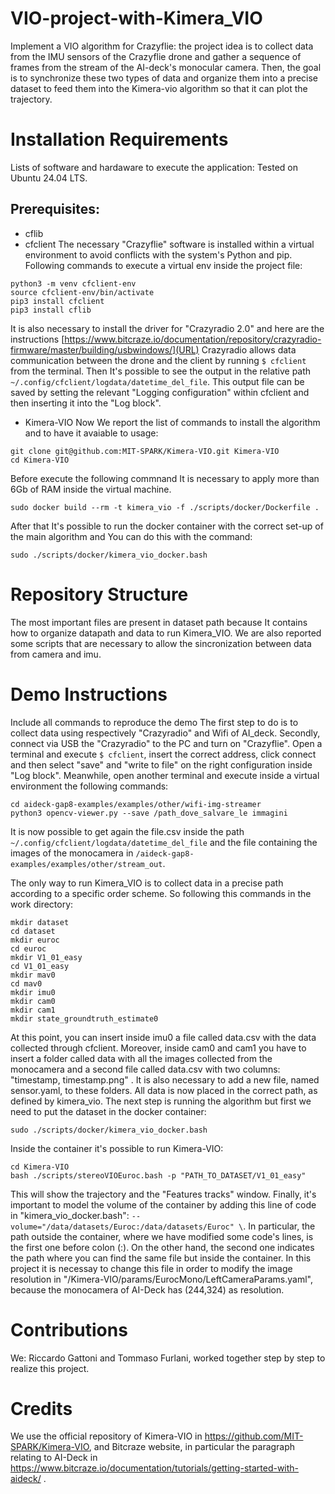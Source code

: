 # VIO-project-with-Kimera_VIO
Implement a VIO algorithm for Crazyflie: the project idea is to collect data from the IMU sensors of the Crazyflie drone and gather a sequence of frames from the stream of the AI-deck's monocular camera. Then, the goal is to synchronize these two types of data and organize them into a precise dataset to feed them into the Kimera-vio algorithm so that it can plot the trajectory.

# Installation Requirements
Lists of software and hardaware to execute the application:
Tested on Ubuntu 24.04 LTS.
## Prerequisites:
* cflib
* cfclient
The necessary "Crazyflie" software is installed within a virtual environment to avoid conflicts with the system's Python and pip. Following commands to execute a virtual env inside the project file:
```
python3 -m venv cfclient-env
source cfclient-env/bin/activate
pip3 install cfclient
pip3 install cflib
```
It is also necessary to install the driver for "Crazyradio 2.0" and here are the instructions [https://www.bitcraze.io/documentation/repository/crazyradio-firmware/master/building/usbwindows/](URL)
Crazyradio allows data communication between the drone and the client by running `$ cfclient` from the terminal. Then It's possible to see the output in the relative path `~/.config/cfclient/logdata/datetime_del_file`. This output file can be saved by setting the relevant "Logging configuration" within cfclient and then inserting it into the "Log block". 

* Kimera-VIO
Now We report the list of commands to install the algorithm and to have it avaiable to usage:
```
git clone git@github.com:MIT-SPARK/Kimera-VIO.git Kimera-VIO
cd Kimera-VIO
```

Before execute the following commnand It is necessary to apply more than 6Gb of RAM inside the virtual machine.
```
sudo docker build --rm -t kimera_vio -f ./scripts/docker/Dockerfile .
```
After that It's possible to run the docker container with the correct set-up of the main algorithm and You can do this with the command:
```
sudo ./scripts/docker/kimera_vio_docker.bash
```

# Repository Structure
The most important files are present in dataset path because It contains how to organize datapath and data to run Kimera_VIO. We are also reported some scripts that are necessary to allow the sincronization between data from camera and imu. 

# Demo Instructions
Include all commands to reproduce the demo
The first step to do is to collect data using respectively "Crazyradio" and Wifi of AI_deck. Secondly, connect via USB the "Crazyradio" to the PC and turn on "Crazyflie". Open a terminal and execute `$ cfclient`, insert the correct address, click connect and then select "save" and "write to file"  on the right configuration inside "Log block". Meanwhile, open another terminal and execute inside a virtual environment the following commands:
```
cd aideck-gap8-examples/examples/other/wifi-img-streamer
python3 opencv-viewer.py --save /path_dove_salvare_le immagini
```
It is now possible to get again the file.csv inside the path `~/.config/cfclient/logdata/datetime_del_file` and the file containing the images of the monocamera in `/aideck-gap8-examples/examples/other/stream_out`. 

The only way to run Kimera_VIO is to collect data in a precise path according to a specific order scheme. So following this commands in the work directory:
```
mkdir dataset     
cd dataset     
mkdir euroc
cd euroc    
mkdir V1_01_easy
cd V1_01_easy
mkdir mav0
cd mav0
mkdir imu0
mkdir cam0
mkdir cam1
mkdir state_groundtruth_estimate0
```
At this point, you can insert inside imu0 a file called data.csv with the data collected through cfclient. Moreover, inside cam0 and cam1 you have to insert a folder called data with all the images collected from the monocamera and a second file called data.csv with two columns: "timestamp, timestamp.png" . It is also necessary to add a new file, named sensor.yaml, to these folders. All data is now placed in the correct path, as defined by kimera_vio. The next step is running the algorithm but first we need to put the dataset in the docker container:
```
sudo ./scripts/docker/kimera_vio_docker.bash
```
Inside the container it's possible to run Kimera-VIO:
```
cd Kimera-VIO
bash ./scripts/stereoVIOEuroc.bash -p "PATH_TO_DATASET/V1_01_easy"
```
This will show the trajectory and the "Features tracks" window. Finally, it's important to model the volume of the container by adding this line of code in "kimera_vio_docker.bash": `--volume="/data/datasets/Euroc:/data/datasets/Euroc" \`. In particular, the path outside the container, where we have modified some code's lines, is the first one before colon (:). On the other hand, the second one indicates the path where you can find the same file but inside the container. In this project it is necessay to change this file in order to modify the image resolution in "/Kimera-VIO/params/EurocMono/LeftCameraParams.yaml", because the monocamera of AI-Deck has (244,324) as resolution. 

# Contributions
We: Riccardo Gattoni and Tommaso Furlani, worked together step by step to realize this project.

# Credits
We use the official repository of Kimera-VIO in https://github.com/MIT-SPARK/Kimera-VIO, and Bitcraze website, in particular the paragraph relating to AI-Deck in https://www.bitcraze.io/documentation/tutorials/getting-started-with-aideck/ .
